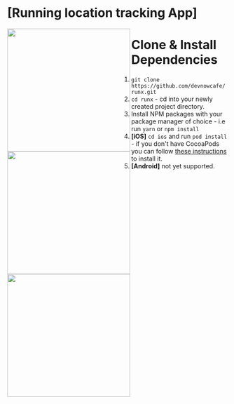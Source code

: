 # [Running location tracking App]

<img src="https://raw.githubusercontent.com/devnowcafe/runx/master/screenshots/begin.png" width="280" align="left">
<img src="https://raw.githubusercontent.com/devnowcafe/runx/master/screenshots/running.png" width="280" align="left">
<img src="https://raw.githubusercontent.com/devnowcafe/runx/master/screenshots/finished.png" width="280" align="left">

# Clone & Install Dependencies

1) `git clone https://github.com/devnowcafe/runx.git`
2) `cd runx` - cd into your newly created project directory.
3) Install NPM packages with your package manager of choice - i.e run `yarn` or `npm install`
4) **[iOS]** `cd ios` and run `pod install` - if you don't have CocoaPods you can follow [these instructions](https://guides.cocoapods.org/using/getting-started.html#getting-started) to install it.
5) **[Android]** not yet supported.



